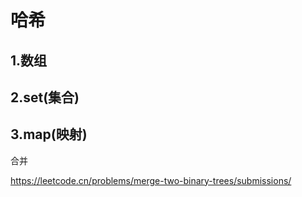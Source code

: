 # 哈希

## 1.数组

## 2.set(集合)

## 3.map(映射)

合并

https://leetcode.cn/problems/merge-two-binary-trees/submissions/